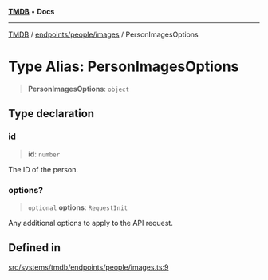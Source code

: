[**TMDB**](../../../../README.md) • **Docs**

***

[TMDB](../../../../README.md) / [endpoints/people/images](../README.md) / PersonImagesOptions

# Type Alias: PersonImagesOptions

> **PersonImagesOptions**: `object`

## Type declaration

### id

> **id**: `number`

The ID of the person.

### options?

> `optional` **options**: `RequestInit`

Any additional options to apply to the API request.

## Defined in

[src/systems/tmdb/endpoints/people/images.ts:9](https://github.com/Norviah/media-hub/blob/b0accce5c447ccf1a18696f3cb0baef1f5bd16be/src/systems/tmdb/endpoints/people/images.ts#L9)
